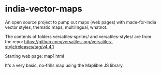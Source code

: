 # india-vector-maps

An open source project to pump out maps (web pages) with made-for-India vector styles, thematic maps, multilingual, whatnot.


The contents of folders versatiles-sprites/ and versatiles-styles/
are from the repo: https://github.com/versatiles-org/versatiles-style/releases/tag/v4.4.1

Starting web page: map1.html

It's a very basic, no-frills map using the Maplibre JS library.




